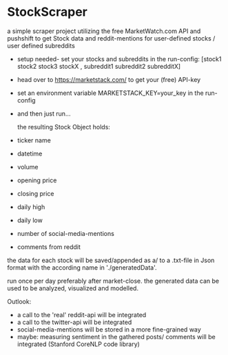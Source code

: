 # StockScraper
a simple scraper project utilizing the free MarketWatch.com API and pushshift to get Stock data
and reddit-mentions for user-defined stocks / user defined subreddits

- setup needed- set your stocks and subreddits in the run-config:
  [stock1 stock2 stock3 stockX , subreddit1 subreddit2 subredditX]
- head over to https://marketstack.com/ to get your (free) API-key
- set an environment variable MARKETSTACK_KEY=your_key in the run-config
- and then just run...


  the resulting Stock Object holds:
- ticker name
- datetime
- volume
- opening price
- closing price
- daily high
- daily low
- number of social-media-mentions
- comments from reddit


the data for each stock will be saved/appended as a/ to a .txt-file 
in Json format with the according name in './generatedData'.

run once per day preferably after market-close.
the generated data can be used to be analyzed, visualized and modelled.


Outlook:
- a call to the 'real' reddit-api will be integrated
- a call to the twitter-api will be integrated
- social-media-mentions will be stored in a more fine-grained way
- maybe: measuring sentiment in the gathered posts/ comments will be integrated (Stanford CoreNLP code library)  




